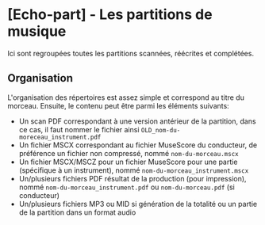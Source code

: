# [Echo-part] - Les partitions de musique
Ici sont regroupées toutes les partitions scannées, réécrites et complétées.

## Organisation
L'organisation des répertoires est assez simple et correspond au titre du morceau.
Ensuite, le contenu peut être parmi les éléments suivants:
 - Un scan PDF correspondant à une version antérieur de la partition, dans ce cas, il faut nommer le fichier ainsi `OLD_nom-du-moreceau_instrument.pdf`
 - Un fichier MSCX correspondant au fichier MuseScore du conducteur, de préférence un fichier non compressé, nommé `nom-du-morceau.mscx`
 - Un fichier MSCX/MSCZ pour un fichier MuseScore pour une partie (spécifique à un instrument), nommé `nom-du-morceau_instrument.mscx`
 - Un/plusieurs fichiers PDF résultat de la production (pour impression), nommé `nom-du-morceau_instrument.pdf` ou `nom-du-morceau.pdf` (si conducteur)
 - Un/plusieurs fichiers MP3 ou MID si génération de la totalité ou un partie de la partition dans un format audio
 


